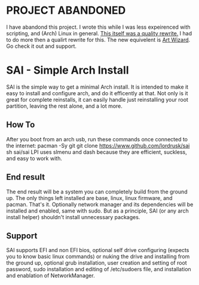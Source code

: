 PROJECT ABANDONED
=================
I have abandond this project. I wrote this while I was less expeirenced with scripting, and (Arch) Linux in general. [This itself was a quality rewrite.](https://github.com/LordRusk/old_SAI) I had to do more then a qualirt rewrite for this. The new equivelent is [Art Wizard](https://github.com/lordrusk/art-wizard). Go check it out and support.


SAI - Simple Arch Install
==============================
SAI is the simple way to get a minimal Arch install. It is intended to make it easy to install and configure arch, and do it efficently at that.
Not only is it great for complete reinstalls, it can easily handle just reinstalling your root partition, leaving the rest alone, and a lot more.


How To
------
After you boot from an arch usb, run these commands once connected to the internet:
  pacman -Sy git
  git clone https://www.github.com/lordrusk/sai
  sh sai/sai
LPI uses slmenu and dash because they are efficient, suckless, and easy to work with.


End result
----------
The end result will be a system you can completely build from the ground up. The only things left installed are base, linux, linux firmware, and pacman. That's it. Optionally network manager and its dependencies will be installed and enabled, same with sudo. But as a principle, SAI (or any arch install helper) shouldn't install unnecessary packages.

Support
-------
SAI supports EFI and non EFI bios, optional self drive configuring (expects you to know basic linux commands) or nuking the drive and installing from the ground up, optional grub installation, user creation and setting of root password, sudo installation and editing of /etc/sudoers file, and installation and enablation of NetworkManager.
